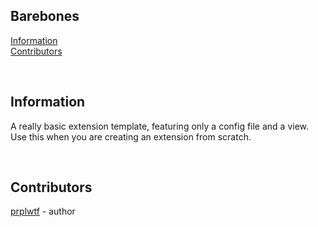 ## Barebones

[Information](#information)\
[Contributors](#contributors)

<br/>

## Information
A really basic extension template, featuring only a config file and a view.
Use this when you are creating an extension from scratch.

<br/>

## Contributors
[prplwtf](https://github.com/prplwtf) - author